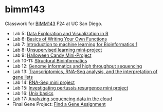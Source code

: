 # bimm143
Classwork for [BIMM143](https://bioboot.github.io/bimm143_F24/) F24 at UC San Diego.

- Lab 5: [Data Exploration and Visualization in R](https://production-gradescope-uploads.s3-us-west-2.amazonaws.com/uploads/pdf_attachment/file/172355946/class05.pdf?X-Amz-Algorithm=AWS4-HMAC-SHA256&X-Amz-Credential=ASIAV45MPIOW4GJ5O63H%2F20241203%2Fus-west-2%2Fs3%2Faws4_request&X-Amz-Date=20241203T195418Z&X-Amz-Expires=10800&X-Amz-Security-Token=IQoJb3JpZ2luX2VjEDIaCXVzLXdlc3QtMiJHMEUCIQDu%2FYJen7weeo3Lt6Ywk5DpmbLdqq4xy1VcY6Zg1MCr6gIgJDIr5snhrpWz75DdF2rMQ4Fb4THNmR%2FxZGjoDuNltrMqwwUI2%2F%2F%2F%2F%2F%2F%2F%2F%2F%2F%2FARAAGgw0MDU2OTkyNDkwNjkiDJm1Y6dAyWHroY5h3SqXBavCog90sMp1MGNxDkoUIoao%2BR4FYYjMEe0V28yhAtHe0uTWOFxMJLa1pm2ikkUW059NBiIAZcqhQlahssLTT%2F2K88TKW6LxazFXfII9ujOxoLox9nIFSR4BLZ7K16IPd35tdSZGSPkMbi%2FUfrhpujjrK%2B50DKR2Mf3Y455mhZhuKBAYsbMRogpOdS5DrosCSmstKKsWqlI0%2FeyyX8B4WYM8Sgmr3a%2FxZyYEZQQCsqIsuaw4nDpp6K91przd5XGIbjdK7OK2R8oU%2BSGuDPpslMRyxXqhiM7FBnO%2Frn0HkTjilOSx34y69sMgnHkz9cT%2B6e0GtHUFxx0HbduYjUqQuwsFl7KzIOS2BuXbIJ2cxBIBhjtkpWGQ7NAY1ebpamW7qfFbLVp6Yn1Ue4vTEYoJwNaB6t8ogksCAD1W3xYVBYgY5lMmAZZBqVMZsg9z1VV3RBy%2BOX94HyMvqgGPX2Z38cikT4OcQRWaRSZ7JjZZgU0tZDYY2998dk5FSv2Qot4cFOc0GJQPwet2gBociNHjcIZAFpwW3yfoPhQQzIJ1rIJjtDb3icAJ6L2dMv%2FSx4Za0Or73Qc5qjVAyiK%2FV9KmMsaQatvgli9Deej95gh%2FqzQAESGzsiF0o29qDQg2P3xBGSwwWFS%2B7luEdVzDFlmFKFqhBdqbOnNhP3b3EXqGNdt0aEFvX8uaCUCNreulVcvh135lNbe4bjtZnDw9mtkQx1Ky03WwNbPJT4bWesYz9PtgSkDSltogIxKqwmr4RvuqGUqrnNWViUpNQ7PWUe2RFqGWV27oLiarUSa9Fm9AUTDDtOfEKrm7NBofFC3CQK9kaV8BNCApKOgO%2BbDCFZsnUuldepsiU7jXmk64lAdvDK17xkg%2BfBCSYzCqgr26BjqxAQiKwMMOh2CUaOH3V4te5Am6RhXGd0VrmHzyHipgspVZJNfdHs4wrNRze%2Fa7%2FItydTFo0ImhI8xoJSVaYHXkEUOhguKwBp1IFC660wmT4lsqgQPIQjkHvnJB%2FVnc74ZmatfsFOrMTrdy07fCgTKgxgXOJZ6oehmrygMx9GZo9vA6JirbHJC9Jg71UfUJtqqSNEcqPz3%2FJOrAz%2BXTT8Ox4FqBHKo3SI1CZig5XOKkqNmvPQ%3D%3D&X-Amz-SignedHeaders=host&X-Amz-Signature=c4f1ac968ab3e4bb9cdba0847403e40f4d30b57ff2b88710b1690c286ef58531) 
- Lab 6: [Basics of Writing Your Own Functions](https://production-gradescope-uploads.s3-us-west-2.amazonaws.com/uploads/pdf_attachment/file/173593519/HW-Class-6--R-Functions-.pdf?X-Amz-Algorithm=AWS4-HMAC-SHA256&X-Amz-Credential=ASIAV45MPIOWR56EPIPD%2F20241203%2Fus-west-2%2Fs3%2Faws4_request&X-Amz-Date=20241203T200434Z&X-Amz-Expires=10800&X-Amz-Security-Token=IQoJb3JpZ2luX2VjEDMaCXVzLXdlc3QtMiJIMEYCIQDYOk%2F1G0RPrvGWNCm3KIhka1BennZETnFDaLccp7mEJQIhAIIys2MDuc%2FmR5IUAjK1Niv3q5PLXN7s3Q6mPfsEPsRtKsQFCNz%2F%2F%2F%2F%2F%2F%2F%2F%2F%2FwEQABoMNDA1Njk5MjQ5MDY5Igx31WFt2SV7yepkGPYqmAU%2Fq1uAxWEAY%2FwBuV1pNVfMFHJHTWqzlAZWu2%2B2AYgDKqkyLycAfgc%2FHSS%2BKxeJz6Id2nSlk%2Fl3SOeIEgmFcLnm%2B5pSwD8n8R1Nr6U6h02jwJMb%2BtSt9IsPKg6KDn%2BdXTuL3lZpIiq7%2Bfe%2FZbvheprabbndKbkGOXPb3sLyNKVy0mM2XqXAV34h4UeJDbryhzGzN0DPc%2BjJnbyivJ3XemFMw2o0JBItoCf7K6Oyg%2BkF0WxWaPNK2iwTIlkiuRVK99in7F0B7%2Be6oDyzpmCyHK%2FhKxsXYUkyOhZKIKd1FzWM8YqxVEaRcTFkiWWSe%2FdxKZmGZqBSJ2oKZvDWcy9v94h%2FbHYFYEFZv9hGD%2F036iFPGcLFdpZSPtiknj8tNlAzu5XzWEVmGoVYmVg6F28m1jfcruS9DpUu%2Biood%2B5Q3v5coChTykyr61kdJBZkRyeGFCYrTZrB7FmGrGGzuMo2fvbiNuoefN6kpaWjTdpX6SSzXF2yNMHG1AdrTl93UPoRXe13E5ol13TTunnxu0PKPP96oGzp6kekrCM4U7%2FqFu6uTCPwqEiOttOGkkYZtmRqrz%2BUBUBhrodrAM8jV0jGiTkPV33WryI50yE%2BekPu1V2BkfSbNObUSoM06txPowzFTCBeTWQCFh0jWHHBTuhjw8KwdBhVmEVoe0%2FXR11DxJFXXyD0QFT3%2FDBnHL2vJwudSRdiKL8NUK4e1MDBGfbj4Pt9MdzCmf7Vu8GgNV3kycv70rp53pJoC0ssJREbD%2Ftnh9VivtA7966s%2Bz%2BL8wCUbIq0f2MoMtprYVkjsG3NQS7BuTjIyjEjDVtEJVH2Peo7cWWTCBCpGuoiRjZAFA7VnQtSjtKrTfBa%2F%2FBsaw1nw%2Bj6q9sOeWshIMtVMPKevboGOrABhiClnGOmN6NFeMM%2Bnmb5PHJdDmgEMcsAPxSiDCR%2BCyiQ%2Bs9qplAcdVtnh68FbIu0MUbej3Ascjxhp8VS1XG3mqotbc10gorUaRD1ySPGjuclZbygtqZLE0WxTbXvKuCsbGoLHO%2Flhuv1t5OvKdkF2JN1d4O0wzDig5kjNmsKUr22lRkZGCdt3ThmhJg6Pxzj1rwaFPMpmqJYJCNCvH1VCsGdDI92%2FOc1IuqR2iPBp98%3D&X-Amz-SignedHeaders=host&X-Amz-Signature=10fee33c2262fec126cc86f9210e566c9e44cd8935d6ff1c3b255b0f286d08e2) 
- Lab 7: [Introduction to machine learning for Bioinformatics 1](https://production-gradescope-uploads.s3-us-west-2.amazonaws.com/uploads/pdf_attachment/file/173995757/Class-7-Lab.pdf?X-Amz-Algorithm=AWS4-HMAC-SHA256&X-Amz-Credential=ASIAV45MPIOW3RWZQTGT%2F20241203%2Fus-west-2%2Fs3%2Faws4_request&X-Amz-Date=20241203T202055Z&X-Amz-Expires=10800&X-Amz-Security-Token=IQoJb3JpZ2luX2VjEDMaCXVzLXdlc3QtMiJHMEUCIE%2Bal1Y5dzW9ZBoR5c5aLyWszBmfwLivVv9YOu10LC3kAiEAxHtSnvlYWeE8AF2tzdQMgIOvguOoXCCsxM%2B%2B1ac5TjgqwwUI3P%2F%2F%2F%2F%2F%2F%2F%2F%2F%2FARAAGgw0MDU2OTkyNDkwNjkiDMxks68YwutCsl5MAiqXBdpIbu3G%2BpK3tvJCXjnHctqPZurklJknlaFUPTjjzyvcpE2Wc5TBND3Y91Ckxgkv5mIzrj9l6fpm0NF308%2BHYj829Bks0pftPUh70qz5WP0tJKzTpIxrFGK4g90LWNXR%2BXpJQx%2BeCxZ4Tbg9wAGfVYi67u%2FZuz3iBhOod8tP1DAhIaR%2Bfw9dZ2vdBKPw6jiwU9WMj5auJVeB4zwehlVOHAzZJ0DsaJmzmbZYf10qyD3jIQyC4EThhqbUzSFDvPmdSdIOM0Vz4BSTxTP1k4rVDgBYiEvM%2FPTwxUI1l8efWInFTCHo8GgENK1OcarKovbmH0aVGm%2B49J8RUxnXcQLSGJ66dfVs3tS0RgpBaGfi5j%2B1Zmkb16nxvjt9cczdprFmluE4n0vvPa%2B29xlEgv0hj42HkV4OCesVgDQNsHSopLvjNJcRLitYSt9IoqZc5Npa7C4QnEek1KZ2PTnOuIiKWDVtPzJF9R6BI7jEmN4TUOSMsqMNKJoDkLmS5QnTJt7QtTq5BT08p2f%2B%2BoGGfnfgo7gUml7UdYVaIcBAmZBLnkR8z2DP6JOOoy%2FtnaCPKuarbOeik%2B%2FHh6YmCSq82P9nEVE5pFnA7TyUnYMbhWsCcN8rRrPBfNmDeuTPC2fcXCjRPQ6zhUA5eR6oZIchTHXKpn8HA9K7yNsg7eTbX0EuZc5qQ81q%2BPnT6ZNIgVX3bKsJ34vLMjdFSmE4XwTe%2Fr9LKuxA%2FQjdEwqCmfyeHjlM03tbpn3lJV9FRwuqp%2BYtEGN%2FIxuyPSSeTLih3ho66007b8IbpAGiYzUQaZHA%2FHd1DtRBQ1yhsA2VcGZUJuOh8hVhBzp5YlsJ0aRewvVPEUiaSAp6PXcDRIkJ%2F5PVy0SSjC93OvA2c95kkTCyo726BjqxAb8EwnvOfo0OwGB5XDxtsaXqmpE0XbQMw8uK1ffri6EdIl17VmSklA6fHL91JA4EvdiYDeU6YS9R6wf8qO%2FymlAUa9UDLS%2B65CCgjr28MiWbade5%2B2Ol1ZXL38TAB423GLcQhTPIVuoSV2Djq0It3rrxftMWLsbn8EVFhI7869%2BRicu9f54%2FOOOlgWc6S%2B7ttRgrZ9oR3e6bpNfiC4D87LNpf70WWGpxUKCmRflRlD3nEw%3D%3D&X-Amz-SignedHeaders=host&X-Amz-Signature=a475d07b08df1a6ac4ed1b8b04f034a31b26750a2d35b0b6b1db8fd9250afd9f)
- Lab 8: [Unsupervised learning mini-project](https://production-gradescope-uploads.s3-us-west-2.amazonaws.com/uploads/pdf_attachment/file/175129443/class08_mini_project.pdf?X-Amz-Algorithm=AWS4-HMAC-SHA256&X-Amz-Credential=ASIAV45MPIOW76NOXKAO%2F20241203%2Fus-west-2%2Fs3%2Faws4_request&X-Amz-Date=20241203T202310Z&X-Amz-Expires=10800&X-Amz-Security-Token=IQoJb3JpZ2luX2VjEDQaCXVzLXdlc3QtMiJHMEUCIQC7gX1ojLibArO0JL7t0Tp%2BSN%2BOqOEJbawEJEH4Lf8MZwIgHhF6Uvg%2F1a3%2FPYAMF28cUFfOvbO5I2bq2GzrnCLzHbQqxAUI3f%2F%2F%2F%2F%2F%2F%2F%2F%2F%2FARAAGgw0MDU2OTkyNDkwNjkiDIUQdwSQuhI5bD1vLCqYBRT6wBNLP0ET5kzye475lOPomVEzC9Hy%2FE5XhUYi0Dh%2FwMmvdbgoTjmGRBL5upukzXehzsDqD8vSonwfqW8uux5DDoHtXO0ubjnjW8G7vTTVQzeF9DKWPGdiSwt3CYcdZeBzn6m7azNWaqvkn0GmVMURQRufK6tVaKckUrDGxoPNTCLmrhThTgmKoT%2F53eRo0Qj53VFqvACrHH3eiJj2KVwY4pXTf1MjShNtldcYd9ZuLRLN3DfTftQS5XFe3qu03%2BpxcVhKgtRtKrYU1d9vX9QhfTM4ymlh9DCRFBMAD6VlHPNm%2Fp6FO2sKJz6M6FG2cTzMuDvg2SApJeidXe0lh5X72FDghmkEKuSIaNHqDp12t%2FMsmaDrO7FC93h2NYjr5ndElzXk5d7bi4LAg3Q6r3fNhRuQ2%2BURQILI%2FgS3IJVpJlVEcuVYylbvi9dl5r8w7GrQHk1PhyhAJz9LganyMMp1wnLwhFnuCLWgnwDR0Q3hktBi8CNV8PuEAlfIaczkdQLgVGpEWwh%2FYQAJGPW6hoJ5NgVDYVFIL%2BqugKBYVs1l8Ncc4bDEQ20jJzJ4xCFUvRd5KgA9ApFaugX3dWaQEoquW5MG%2BMS%2FnRp2NmYeFbc3%2FvWUwDFmaRD%2BMUtwu74wHGK8DJR8%2BsMZDNzk3D2EKUZw05dQhdfHJ67AeyUwvrjlLYfrutGLkB9Qf71B%2FEXzcWThPzfIstVjYH7cDohGIiLvY6uOCH7qTD6J7DitLG%2Fnvd%2F%2BINpMTWuoviLmv3xoQs7nHWbU2Q8gS0%2BRmROu4E8GbV9QddOv1z2L1nZB9FumRlX8xIMdQoPoSTKt8IWSXEwLquht0lA%2F7ZB49Raeguh16gbK1pWlwer1W344HiX0i873mnp2eVcwo7m9ugY6sQH3BDV1YSrMfiYD7%2FerQYmwPA6OvSuBWY8XMRkNkKfoNcLzf3NqMtTGJpxmRCDWOkpMbvUIHajv%2BUw9HBKU1WoE3GJ1%2BclNXPH2cjJ%2B0qO%2F8bKYAav6rPygl44V8bpbDbEMRSo2s4Kl%2BwKeD2smcqRz8gOK2V7%2FL%2BslaTmmAEYZNLkVeHB3XmGNiL4kn89KDmAxQKDkmBKqHFBj%2BXgM7Wv0pWNd5BPHF%2FHJuM%2BcBYLFfgg%3D&X-Amz-SignedHeaders=host&X-Amz-Signature=dc1e4cf70f50fd76bd1a1e646c2d439a5c2107150a3aa27baedc0a87e0dfea38)
- Lab 9: [Halloween Candy Mini-Project](https://production-gradescope-uploads.s3-us-west-2.amazonaws.com/uploads/pdf_attachment/file/176274616/Class-10-Halloweem-Mini-Project.pdf?X-Amz-Algorithm=AWS4-HMAC-SHA256&X-Amz-Credential=ASIAV45MPIOW4FL6DQUV%2F20241203%2Fus-west-2%2Fs3%2Faws4_request&X-Amz-Date=20241203T202515Z&X-Amz-Expires=10800&X-Amz-Security-Token=IQoJb3JpZ2luX2VjEDMaCXVzLXdlc3QtMiJIMEYCIQD6Fky8onbJhL8riZ8gzM4TCOCnPIN5Y%2B1QPX7N4tsKVAIhAObtyxJ4GUZiw751okxqkpXTLmqIMdQEldVgGgROIaNTKsQFCNz%2F%2F%2F%2F%2F%2F%2F%2F%2F%2FwEQABoMNDA1Njk5MjQ5MDY5Igyp%2FtQDsRzrRk6KIMwqmAUfAAX1thiSVShUFnTMSjreWlsD8NO2O9HNRsqwun0UJCEvQMLPJcTtH%2Fucu83arvNLdfveK%2BvwEvsGMLIQM2K%2BhEtT1hctJ3hHS%2BUnCs7BplVyWhLec5wqCJJrmF4QRNjItk8FqBJ5AiGjC3hmGe87G94JCMEnhO8AxE76uQKXst%2Fn3GtwagLInndz1yn350Bq4vHNEabmxQLCgyBxQdIvPjX7Rlg0y5fTudcFE65d60NKPgH7%2BpkX%2Fv3T9qrt22x0cAgs0Gp%2BwrGZ%2FrslomUK8pmmK7nXp2KoUX%2FMECzSSG%2FjgByOC8mqex4qnOHAV1A%2B06mV1PP9hSFAD%2Fg13LbbJr2VDFcog9fetaLyG9YdIMGo0D7W4rB55YQHSMHgH17O9HzwJEhesM%2BgnhwtaJYT6vgLPOdyTQ0F%2F2sdo0Bal%2BjVbZTDjx4ie1tp%2F5uw3tvdiz28qDW7HLEit1ab4NhuQ7AE2OFfGjawo5Ez%2BH9SnnRE9PmmYZdyhCm9mmYDMQzrKCUE5y3Rgcqa8FuWODlLcz0O33XCoM0OwYb7hOPEahbZ48n15YabedkA6lX6KGCkFu0EVntlqXwpmGIvmLjaJ0WYeEF6FKzYgI2QdmifmjcC6H0KXmV2aHRHA6kTj%2F1fck0VgOWBkvVLwz%2B9Gxs8fDlEPYuzDGZDBCgpqdZSSsj8Ibax%2Fw4kYfQHnaNR0EqEDH2qgEOUmRRT9bKn0WL88VszlejWgEv18AW32LINBlUuTT65lQgc0bzc3FpNTuoAmV4oNuFNzfJX4KoNGMCwXmDwMk2qN%2Bimw8WnTpmajHmIpTIrj9usYV6wwd2h9CCQlJf%2FSjo4ZwKUAHDt95QvkUfg9yailqyRtaRnIcGMYwxC7jInbzhuMImgvboGOrABs1r878TASU88%2FCAStZ3xG%2FRiZzeg80ST%2FwYex9w1SL53Au91%2BsCCIeExwHG3kjSXg8T3DhVgYKpKKkPIhliG6se3gTgQWb7rC%2BDtwKOeagXX3Q%2Bc0vaJLfw0G4K43SNuZdLiU0P8YNpA4hDorMd%2BG0CwtBlwJUbuGEH9O8M188RvuzS5ymHUvA%2BJiH1EyQTAONljiYutp6PEfKg90mP7H0rVU9stp6yqpcC06YPLCYY%3D&X-Amz-SignedHeaders=host&X-Amz-Signature=5f27c100547bb2bb67fdbd2f872c2e35fe313a3c8d106a53850de16fa3f3f566)
- Lab 10-11: [Structural Bioinformatics](https://production-gradescope-uploads.s3-us-west-2.amazonaws.com/uploads/pdf_attachment/file/177283879/Lab-9-Structural-Bioinformatics.pdf?X-Amz-Algorithm=AWS4-HMAC-SHA256&X-Amz-Credential=ASIAV45MPIOWRTRJ4LOG%2F20241203%2Fus-west-2%2Fs3%2Faws4_request&X-Amz-Date=20241203T202351Z&X-Amz-Expires=10800&X-Amz-Security-Token=IQoJb3JpZ2luX2VjEDQaCXVzLXdlc3QtMiJGMEQCIH8qCulrJ0d%2B%2FYl8YnS9B3%2Bg6Ivj7SlRHNcgZo7dKLVJAiBHArkg6dWHJNQiZMZc%2BwYjYUh3S%2BLoKW%2Bvr%2BemubhtKirEBQjd%2F%2F%2F%2F%2F%2F%2F%2F%2F%2F8BEAAaDDQwNTY5OTI0OTA2OSIMbuaWyUB6lx2LhLZqKpgF9yqS%2B%2F6tjtSEnnJo9g54nQWA%2BiUbuD9ntahT6fUhyXwDg%2FCV%2BHhnqFKTlLy%2FZBjbK%2FUKeS2%2FZDzDPtszx%2FuttKj6r1Ij%2FIhmDUoCw%2F3aD%2BvTBhJms6R5Z0FkJe%2BAaXOd9bpO0OMLwfPbofzYK1dDGyoHU6l6VqR0%2FYggGRp7%2BYyPqLBFSVrjkEM9%2F%2Fcw1hjOGXo3OD94pF0fdyVCgPRHiqnbdWKfJ0oloOq4HiOyPatHWL9x2K0af5H76mPh62PzmgCZJgWC%2BP79iZVXcp2vFerQA0DBN6hJE0uvJzi0NuGjm2ce0txJyUasJQIpidgSJoVsNSvvheez0Qqi%2FPAwrVNIIbiVjrvpXTNd6EVM8sv80h6DmFmWBS8Re%2BxJ7JgtREBt9BNfQAbF7eva2qwPpMkXY5f124%2Fi5A13lonDUbV%2FNymL7N6VS52Z4exIAahy3NrlJi9jEcIDnQnbGoFLsyVNBg8BNx3fGmTUQ4d1Dq4KP%2BuYXfVeabzhLL6JJA5ANGvg4nHxxu8LCtmkPnnd4WtX3Btl3gHrSPVMOXsa7c4duMbx1oiNTQ%2FaS%2BLC%2FKZaCBHuEpHksegTVsNUZuqpVW95ZKf2L1eVyXG4PfAgycMdj6sIbOiRK%2FRyJybz0KlHRqzofYQ4TfOWJXuiXrGJghr%2FkQ3DSvHWLMrXuY%2FaX9CHgn2nc7poixWpnCr6pLlfY30nYTWMLuvVF6ArxJVKCe%2Fw50FzJEbq97DVygQ0zyppYDbhHVrOHTGMrNOlSd00r7F1bPakAIgSHfkWKsDxsb3b1MwM8ql8%2FNzrSwNvVGZgx1uBjd7rnZgbjA0Hvuwj4KrFCBUojAiu4d%2FcG3uY4wgTAyb6RdI%2BcZCGpq3eFydpZHTdcFMslzC6wL26BjqyARRcgGRWNBHZIgs%2FwB6X7J9KHUqDgjmpJVlQ5E3ZTT4oTBOMzmZBseUAmKNIsriQbLNCt7XhnREAP4eWgkfr5EpcJdAOVbuhAbmc4NDHc%2FYJGdPEW1tRVvx%2FOxoes6XDG1kLCCR%2BRiR3iFRvgDIJUDCD%2Bh4V2qZRi%2BA%2BtpuDS1TOOCHpxWw56jqV3nSxgNRoZ1DMbK1glxjhY1TsAgL2SarmDo%2F76HvwgoFVhvkuHW2wGMI%3D&X-Amz-SignedHeaders=host&X-Amz-Signature=4efb2c5e8573371ed13c645abfc7fef660843c24f7ce36bd29888a92086ea881)
- Lab 12: [Genome informatics and high throughput sequencing](https://production-gradescope-uploads.s3-us-west-2.amazonaws.com/uploads/pdf_attachment/file/178185402/Class12.pdf?X-Amz-Algorithm=AWS4-HMAC-SHA256&X-Amz-Credential=ASIAV45MPIOW4FP2LFNE%2F20241203%2Fus-west-2%2Fs3%2Faws4_request&X-Amz-Date=20241203T202900Z&X-Amz-Expires=10800&X-Amz-Security-Token=IQoJb3JpZ2luX2VjEDIaCXVzLXdlc3QtMiJIMEYCIQDYiOIWgm95EBK9deGbAvHpzwkqWA5tU5A2TqVS9d%2BPjgIhAM8aaL5I%2B1MSXGaJUMqoPGHTi03IroGnOQigx4yunPEoKsMFCNv%2F%2F%2F%2F%2F%2F%2F%2F%2F%2FwEQABoMNDA1Njk5MjQ5MDY5IgxnYM%2BHUsuT90sVa1QqlwXzKOuhZRUwg00shPxO%2BKDIIfMqX9y3rTL6Liu0OwkQFuRg3%2FCq6Le1cBe1JGGprFagIkPKY2Sz9hCo19OGIVOYfPSqEi0aCCPFChc5yjaqaQOlBopKcEMvUpRTMnrrvWV0gS0UOMB0SJksPXjxQ8QGFP9x6175Dg50fHZa4R074MrengaXoNUZTnmUPxGplTCwqbQSi1Bk7zqgOQUzUWHq7Azrsdib%2FHFdTP06U3vnvmaxRYetbvx4gKihIg0vht9%2BbznpmJGeyzIR%2FlTIqs9BRmoJKTYc2JpGN%2BLmE3RH436hFNrRs7CEc28qteNjTQiWYpTFlc7WPe1Tv1r2Jkg2OqA5M1U2lc7sOiJGPiCxF%2BuPzjt7NkCt2CMzvzZtMFQjL9o9MB56OrYSp1KrrbvWuiF9GRgYMLHo6g6FoBl6KOzNoWoEHITXBNxEflF%2BcRi%2B%2BdU1m3cAa9qVyWKZwr1tI8QJAtgLuH46%2BkT1RlRm8h4OIlp7kvMgHBqC1mzwKjC%2FvKVLvlRnWc4cKFu7Z3yfIFLf9VPhnVMHfqTcd48w8FFJzxW7R0bYmtu1ijrvc5qdDnsah%2FWh2nBFCtAkarhfqgsH3UiJBKib5ZdlVZu5ydN%2FGZYccr1Pbjoob8xuDqnx6vYsWzOWfNGPx%2BGW29XA5FZL3uAHio8LyWX7GMamG7dCx14lu24FcF9%2FYg86C93Bx6y8%2Fcd4nV0X2JpKh5rnb93ksZ9uBH5d%2BERk2MvVaaY%2BeSALi2gQXL9VTSPrvwVhPnZXE%2FkjaFjI3OJZlsCiXhiynffF%2Fguw9gMt%2B35FfOSdzHWeB9mOkZ%2BQP5c6q0kQ0IfdTBanDclvJVmFjdedqFPmhRmm%2Fhw5n6aew90TJkz74tTA5UAwjJC9ugY6sAFT7Na49RExvFeVOhe%2BJKW38k%2FuU1krtiDDgJ7t6BXSdS8FhRZkr6YFMEC8MEuUyCJFb65b2SKYDPRUUmqnN0wib1WkkI8xID9Cd%2B479bQNqUtLmmNr6T0j%2FeDUK86hX2rHTxxAuBP5IBrufa8McB3zuIXX0layrkZI%2BzLmgcfjL5mllYJjMov9rwAqf210JDTF3NBD1O3QnyOibMYlUa8kzEabVgEjSzyCnE4h%2BXevpQ%3D%3D&X-Amz-SignedHeaders=host&X-Amz-Signature=42527caa1ad6571a8f569862380e6fdde94c5d5817a47b9ed298919fc5006ce2)
- Lab 13: [Transcriptomics, RNA-Seq analysis, and the interpretation of gene lists]()
- Lab 14: [RNA-Seq mini project](https://production-gradescope-uploads.s3-us-west-2.amazonaws.com/uploads/pdf_attachment/file/179512760/class14.pdf?X-Amz-Algorithm=AWS4-HMAC-SHA256&X-Amz-Credential=ASIAV45MPIOWYJW47H3R%2F20241203%2Fus-west-2%2Fs3%2Faws4_request&X-Amz-Date=20241203T183007Z&X-Amz-Expires=10800&X-Amz-Security-Token=IQoJb3JpZ2luX2VjEDIaCXVzLXdlc3QtMiJHMEUCIQCQzlp80Dn5UCMVDajFy0HUC6VTS0HuwcMOvYrgll%2FCHAIgJmWWHbCmlAbO68mu4LhHyXznfTz0Nb2M1t4Kz7kcaRcqwwUI2%2F%2F%2F%2F%2F%2F%2F%2F%2F%2F%2FARAAGgw0MDU2OTkyNDkwNjkiDLMFtAg5o3WxC%2B7qFiqXBbOKd4NlV5RiYOqFVtCnt3M6T3VKdYlLcZGgP2CHONFYNoLNgyHIdYqfX3u0FdU1XH%2FYYzyGah%2FiEXzGY3SbvTZDOBPjDjg1%2FfEoaIuV5Oa9f7v7uyprIQ7KJXdgxKzZ%2BgAeU1Co3xLM5x3%2BZcwM3TfVbCv4JDnFguAQArpfkhNy6L1%2F4uhsBH8E7HxguJEswWAF2iJsLD%2FUBPe65wuUneil%2Fisbdqv3L16zXaI4OdtIoTr9%2Bggv%2FJn3P7St2uhD0GvcD89i96B4Qczq9KynrkGzBUELpSbstcpkFP3fLTGM5n6o6lJdJ2iQvcBgM6xrN6K6F7JDjWNfXfOljMxCiORo9fGDFQjHYaCu8uH2Sd8zr0aD5j2ZgWTFVdt4JmdV311HxpMf4e2jdcI%2BbNBsTIbqrVsRy093QBCEcwS%2B%2Fc2M253Yv%2FM%2BY3ucdX4UHMRS3QatRLaTC%2B%2FHj9IPNI0EzOlhN1O8BVqKwXtEyZUDgLYHEXDW%2BUxXwYj93%2Fc72wCC3dEDjqlDuQrOK9fh7Os2GDIdkuR%2B9fDt9SsPj9JL9Z9uUWyL2yOePIGWTvRrdnAZZH0ZkWBgz6zS2wDuvyMmKm4t04Wk3CIoPvdnfWPLeLe%2FuILWZ7HS8CyCDs9CI%2FQYXVrdjVG433j4YLnQxl6ABZ6amQDHY09XiN8nSj2JAVyYY3FLPqUADz3lbN0UsmGuOr%2FpJrsAgu9j4GS48x%2FYnO1y2zjIvIHcR%2BF06P04amgq7c%2BlVIsunCoIRvThluDqhibkDdd7GBywHjtfzMK%2FvsMyEERmacwmowB1myZpTUgCpgKzBvf4IJFy%2BMDjWOjbjHQXARWgNunXb02K4up%2BFY1HZtzCAP%2FMPGpjmVbWfaZpK4NjamhBWDCEhb26BjqxAUV2BVLhxlHQDzFQxu5ciSaf2BVHJQivgg6b0TQaRhstpAG7dWSOXuCCL0x1mmvcut9O15olVmMxphUFSAhlYLv9xU7%2FplZur5UJq8WxI2K4xNq%2FYGKiwFXZS%2Fj2At%2FZOq%2BgwyjOY70n2p%2B049O7pdmh44CZ9u8Zv9zBDBrdz8cayjtA5ktbC3vZYUzAgnI0dQ3DQAdN7W8kqD8nKELqZJ4aF4F%2BvEFNdMolzEZpBZOLHQ%3D%3D&X-Amz-SignedHeaders=host&X-Amz-Signature=5add8896b341d4f4f4156ac96f6c699e2a98aceec12b53ad5be8d1419d8fabf9)
- Lab 15: [Investigating pertussis resurgence mini project](https://production-gradescope-uploads.s3-us-west-2.amazonaws.com/uploads/pdf_attachment/file/180686839/class15.pdf?X-Amz-Algorithm=AWS4-HMAC-SHA256&X-Amz-Credential=ASIAV45MPIOWZOKU4KDD%2F20241203%2Fus-west-2%2Fs3%2Faws4_request&X-Amz-Date=20241203T203059Z&X-Amz-Expires=10800&X-Amz-Security-Token=IQoJb3JpZ2luX2VjEDQaCXVzLXdlc3QtMiJGMEQCIFyG3a03ZHL%2BxZiDlfma2ioqvmxFMjngkRv51VQ1gUe2AiB%2FQ6ISGpZ4Gs5ru2FYQnNw%2BaxNmqNAQ27KTVrN7YQMHCrDBQjd%2F%2F%2F%2F%2F%2F%2F%2F%2F%2F8BEAAaDDQwNTY5OTI0OTA2OSIMjCNIG18KdZud7JrGKpcFgMr4mLCyEAQ%2F3hEK4ZTLRPTiUuqU36P0EONB%2BzbLOvaA3f9gkTTqH4yUa9Lvb4XsZUDsE7KzNxebb5XHF%2FovJwNHillYoMJSZGoFxt9bcydGhU5Cmzk9bozAfrGH5yW1V6iMX56JJB3kvOK6PhxRjESl3Je6Kd5Xy1h33FbSWmP0G7VUJqzMXHV0GqVjZ%2FjR3VAmreQ%2F7nFZ%2FlUvg044q7Qp1S07ESHqAGsHdgI5bhnTLSyEwbnSaAFw2jVgjhqo1Ox8auQ7ePMDRKIvhmK6LshR8%2BrBYrXpzInP%2FNIJ2uPkYuSuCf68MK7e1y80G4dR3j2ohAe559CUx0ntWxRNti6YDI29j6FFophcHB4AnnFY3YX4O8fUHOVJKR3ldz190%2FzaRlRPU%2BArOZ5e9JesrNA04BpKf1e7cX%2FoIyUDgLp7RuklHfj8h%2FEgWpL287IzNeo9STbpEw0c7xwqhyJqosGmHVDEV8YFhQTTH727Xjzoj6P0vUtBLkm72jZox1ll4ByO2IsILek97VMz4fiFl2PR%2FOXVOuZdXkKhAvGbcNqQKNOo%2FHxVMI%2BoAwxQlKFwxp%2B%2Bc75bMK1QfeSKuR0k4xUQZOrTlki8rO%2Bxo4nYROcf7mbnUHhzBtqcfWeygtt0U8yXs7Nm70B76%2FjfEJHQFuwzD6SB1hsRb%2FLbJDWIr3tIROlGyLjxksKeQacT334AOBPTY58RLQkYKcklJh8tbsdReb7OU80Jn%2FymRYBm7Yjfa9rkXfQJbP98%2BD3oHUGDtniV7mEgEjesI5wbcRF8WgIjbJzD2Shimlmp0WzcNs0MtP3ev40OAcb6I7zbGhx7eS%2BbvIOQvT3yaOggsxSHSZmwJZq1mNM%2FM%2F%2Fm4GTU%2FlbIYCpjgwllMLvKvboGOrIB6glOl9ayNK8hqzta%2BORgKImhk7kAsjpGeMsYaD6KffRc5P%2FfwNtRxiuP6GYox86OIlDf67ROlWpKLDyNIjpq%2B263CR6nyYQqQT2uZquclOxK%2Fz7%2FwE%2BgfesvsEnUQuA1c9SzJ6%2FWvfPSzXo2C090QBrHkoYWTw6X9dudzEnSaEgwqfgByS4%2BkXQwiAlmRKLQJqrWoY01aunh%2Fxm6bGvIEGAIQFCzoVVHE7lpr%2BXwPKXa5A%3D%3D&X-Amz-SignedHeaders=host&X-Amz-Signature=7832d3de28fcf846907da62d4cd5e06d90a7840a08aa8abf51d0878c4bd11a22)
- Lab 16: [Unix basics](https://production-gradescope-uploads.s3-us-west-2.amazonaws.com/uploads/pdf_attachment/file/181252712/HW8_unix_questions.pdf?X-Amz-Algorithm=AWS4-HMAC-SHA256&X-Amz-Credential=ASIAV45MPIOWZGMNUIEW%2F20241203%2Fus-west-2%2Fs3%2Faws4_request&X-Amz-Date=20241203T203048Z&X-Amz-Expires=10800&X-Amz-Security-Token=IQoJb3JpZ2luX2VjEDQaCXVzLXdlc3QtMiJHMEUCIQCteYrzGb8IhNhvkbpp3jSkzo8P%2BnHMk%2FzoX0UJRehwHQIgTi%2FI7WFj0iM0HYPvo0U1xPD0tT1exPXYcVjShPgTSmgqwwUI3f%2F%2F%2F%2F%2F%2F%2F%2F%2F%2FARAAGgw0MDU2OTkyNDkwNjkiDE5lnoKAPgo%2F2VNh4SqXBTRVf59Bm6pm%2B1JsXSHFnHEDlxhmmOdXl3gH8E0NxbNzmnbJAfqeq67HEM7%2BlutRpg7rn1ntofQ%2F1pL3LzjllADEUE62FUXC3BJcPrlGNbwQrD1rOv35HOVXpqeKcDgbb5J%2BJ8ELx6otZQp%2Bb2sBL%2FrwPY%2BQOXuvMuo4iQOtMu3LmB7cSFKsmiohGWdI%2BUSHjz%2B4IY9d6DGzOjQrAaI4Bn9kuZxm%2FOn3xVrkkCUwx5PGNDJ1qSae%2FGVlWiedLAK%2BMSJYvKupeYukQk30eTL2dnkSBu99hkSlZwScM2zHD5A5lWP0Ac6hiGDJOWCatPGLEurCj9okIU0wARMow6mNzOmWq6%2BgPyjFgdh75gCidEzBBaRDAQXiRzuYP7FAqXSRVyJLkMQl4fM8Jz1INg4SK%2BoJ1NbJjPiqme%2BsEenw%2BabNGP1%2BOw5oo27dAAH2ta%2FeGE9RwvGPpDlwJEOAOVPgfO%2FfsCb6fRZiLUVCktZuJIWdXHIhmjLmEtn55fSMzd1xN1a88ghMiv%2FJNxLxg023tPL1rjOpAc%2Flodgb8y9E48hYPq6vVDcYxlLw6Pd%2Bqu6dO%2BiNXs%2F4JVTIsws2QNDYRz4D5rZHa%2FUvzikgHqC59sNNDK1h0b%2BLFjgYk2wjaiOSsvQfsUBUmnYXgk12loXE0dOM1YBhqOzEXOm77JfvNbd%2FyZFGb6s%2F%2BaSwVUFgLuiBiYN70vqrPgG%2FZswRlcL%2FjWSo2yoFKzFRioIJLb9u%2F18ZOKCusp9uAKHGuuE7YEknu0wjTXbUXrMwEjNllVbwOjy%2BdW4Roei4DjU0zNAo58KnqEiPrXFD00axXaWxwZth38l%2FY98miWPXdGxdPVen51wjLhJMbx0HBSN97BE49%2BVIsBTTKRVrrDCXyb26BjqxAV%2FKPQbtO0cvtrwMqXeYvxDi3WLjJA%2Fn3MEKVSn4dm4IaYDMDC86ovPaUHZ46bAlHzjf0S9RSk76A5XPD4raOXWVY21brjU9U4WoVO254g1%2Fhz%2BB0w9LHLmpFil58jMVqx59nbYoE4ScntvlmptIscooMEINITKM9HTEy%2FpiRjEFvAVew39ExpbXs%2BIOHagI2Amp%2FjEItwUIxr%2BYOMw%2F7Sa3MBxAyZ9iiGXxYr6l30K%2Ftg%3D%3D&X-Amz-SignedHeaders=host&X-Amz-Signature=b7644b5fdfbbf115ba74a3cdbd03f8b65168ee45d9091f4313cd0a0ede540135)
- Lab 17: [Analyzing sequencing data in the cloud](https://production-gradescope-uploads.s3-us-west-2.amazonaws.com/uploads/pdf_attachment/file/182436424/Class-17-Extra-Credit.pdf?X-Amz-Algorithm=AWS4-HMAC-SHA256&X-Amz-Credential=ASIAV45MPIOWX2FUQWKZ%2F20241203%2Fus-west-2%2Fs3%2Faws4_request&X-Amz-Date=20241203T203230Z&X-Amz-Expires=10800&X-Amz-Security-Token=IQoJb3JpZ2luX2VjEDMaCXVzLXdlc3QtMiJGMEQCIHrGg6ClcFjgtg3cP2zkFmmVREREGE0dcb%2FQv0IMX7w%2FAiAUEF%2FE2BUQ9f4lfTmgm2F94J%2B%2B22VM2fhQ3PM2Le8RbCrBBQjc%2F%2F%2F%2F%2F%2F%2F%2F%2F%2F8BEAAaDDQwNTY5OTI0OTA2OSIMxvnKJ2Rf%2FjfdKCGOKpUFydyMdK0RujhfN8NjI5mWfNKz9%2BVM7n1y%2FLA1TQXy2kQJ%2FQhoa2kWEEQLTsVB49XxqlMcKThlStwhi8mxTPY%2FYuArBWX2JLAtpfY8nZSyTu5Kc0xP5sjn4DwrOBxgv%2FfpXsmGukSs0dYGtJBgOZRz4S9sxAEinVRtj0KmHkX6KjR6z7vGPF9H2lRIUzjB9Klw%2BvnD%2BBsDT9%2FvyMuw5ef4hoijTiyAWspEHjRKk%2FBnV2rF6Z3vMWv0aBl9qxHxHlQdLdmwWbx%2BsY8nRMGi1MP%2F%2BOZe9l0xoXW%2FqemYlvBjZIXzctuNE9Dcq7YZI4a7RN79%2FMK0%2FB9uzmuXORqfdg9Tn7qBZppUzPgi%2FbGHUrTgnkHXpbHKu0fxXK9VMKQkbPTFMLsjzXo%2Fw2mOkEp6VdC3hlM5ErVhNQ8ubxlCfUH%2BxRZIakFzyf02eackzo0oAtxswpfqDiX2G1U7%2FInpQKBk56xjcBDR%2FIct48n82ZHcWRv%2FvELZqyhAk2rlfXLD8EzorncJD1o0oFdTm9%2FFoynmkE%2BlvdhsglQ3R4VVKJihHP%2BtMDKXS%2FWdsv%2FuHh6hKyVhS1ekwAf0d4hkbbF90L4puJRei7zwaIMA%2Frqpx861ii0xqxq5hiMRwjhdlwwdIbrcHzcs41lUniMIODXnS%2FpbM0YFz9L2IGeyUC7gMFyVxQQ8BFNlgTFwnYi%2B9AfLCzM2v9rAdZXFCJ9J1pLmgUgAaEtYgkRd5akYPW21P5VqIBCm6LhgCAGdU4UZwGlg3qkEF4LQPWQms3DTk7t%2Fown07Lswu1tEFLbH8B6GJv0ygj0q%2FCOwwRZaKUQJ%2Bd1BwFO1MXn3uUiNm7RjEjIiNr0s5wb1E4qfroT77MJ3e0mp4RD5xtjMEzDar726BjqyAQS4yCJaVyFUY3m1kFncWpZOKfCsB5%2BJZdtud1aw%2FpqT79kFf3AGnL%2BHLDQSNZx7LwFKG%2FBM3FsrkDKDabEzWDsRG7vpbEB9ZNbtt8v%2B6x6%2BItUV7TJOXLy%2BzKLziccfJPQ2Y8nGWrl44C4YBFgpy1aESzbB9xWbo9zkXOHeuTHsPBJwwoeCdmotSdw0AdgrxDMSLSGUR4CQ5zP8idcCGOK2WVUJ7BD7Ay9zLkLwBXAKgDc%3D&X-Amz-SignedHeaders=host&X-Amz-Signature=504877be46194f775bfa4b2b06eef8fb8f57316dd15bda6978ae5ab5b8bfcd0e)
- Final Gene Project: [Find a Gene Assignment](https://production-gradescope-uploads.s3-us-west-2.amazonaws.com/uploads/pdf_attachment/file/182100721/Find_a_gene_project.pdf?X-Amz-Algorithm=AWS4-HMAC-SHA256&X-Amz-Credential=ASIAV45MPIOWVVLGHPZ7%2F20241203%2Fus-west-2%2Fs3%2Faws4_request&X-Amz-Date=20241203T183708Z&X-Amz-Expires=10800&X-Amz-Security-Token=IQoJb3JpZ2luX2VjEDMaCXVzLXdlc3QtMiJHMEUCID0FNP9SD8wY1vNJHZl62rNoy5rb6K7708QKY8W9qwmLAiEA254zXbyDBmapB5%2FQv5waxFhzaIKN7DSpz1pmFXeadXYqwwUI3P%2F%2F%2F%2F%2F%2F%2F%2F%2F%2FARAAGgw0MDU2OTkyNDkwNjkiDKVqQKxSw3KF9Mcg4CqXBWL6zW4PLS0Uhl1IDQa6G86kmtfO0l8ywG13bnCJR3nSwjDsf3SME0zPgoFBPugZmvASgrEIAYxflHc%2FMs9GSRRDY%2FQffllso5b%2FMDPfuNn6aCW1xZ34VKyLt87q4Pk9%2FI%2F6g%2Bh3nMf6s0iLMyVpIC8PtX3avwk0BklSGsQQqfdevbQ0%2Bpis7Z9PNJNAbJNp4pixNWvT8Qu0F1mznIFz62dDSS07Pu7P4dCB54ivqXa3WerXUrNwpBqmsLvapzAl0s%2BWvRTPLmKwbo7ver0wrBWnXh6B2GK7N3XQUnTVvPaqOxvCOpHOUJLIRDaUmKvMqu8IaHbd3iq5lv%2FR1Er1upRDka0FWXchgGZ6sih0yZpVgEb1kkJP7gvwk2hfIx65B%2BOLcFHFQMxsGInYTc%2FsaMiTgglDXkaMmb8UK%2B7qqdgDfRnRNhJb4JgeCT%2FfFuNYFpsk0idXOwNCeABC6TamWsPE25He6UrgdvcpOlQwiQgrhx7u4H3gmZ4rwh2c7Lgc4JPugG9BTNFgRPAvMy0HZRcBy%2Bj521NrRUsgOHbzka0Z9Nzk1u7QY48VdZnljxt61XEbD%2BZN5xJMdI38oTl00ZlWQ9B0a4xF2rSin46Qs12%2Bvvm6AirtAZZPPc0sVeBnAAk9tPI%2BOcqJgoavCSOkOJqcJyDDCDd719aLZC1bchGAOWUj64WzC1HtKe9Y%2FdZ%2FTXT%2Fx0O%2FEnoh0kwH%2FwETNuZxnGtQVD0l44rqnhs3y4KNRa2cWQr4pppdcc6Slwit7NzCv0dwSehcWZVV5Gnk7vKl0qtWVdBxulz8H3mxZPBbXmGsUnVEyaBJOugkX3s3X%2BTLXvXfw9cIUp%2BHB%2BOABTwzfu2JX5c6pDt1dVEizYgXcVg5XX8k1TCxmb26BjqxAfaaEa98vatVBv45LSSClV4tdcn300Q33kd3mD6jUagSGs7A5%2Fbuena7niVJKhzufulW4JnHTpooA8%2F3zTvLzpoxCFP%2F6k9NMiM%2Bjq9OjnfJ2iL9Ljk1uJJDgTAq3L3FaoVn9y5XtUzkn56S5w7XN45oFwXFn%2BqrUT5SMWexHTy4DapA5yh3t2OvW6DIYc61TjEbx8HrH7l4jGdgY6XEwNEYB96vgvUoJqe%2BXPFZrbPdJA%3D%3D&X-Amz-SignedHeaders=host&X-Amz-Signature=e69e1727e5358d2e7637500370e3ad2e7995020f656ee9248999582ec5ad5193)